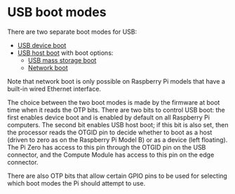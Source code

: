 # USB boot modes

There are two separate boot modes for USB: 

* [USB device boot](device.md)
* [USB host boot](host.md) with boot options:
  * [USB mass storage boot](msd.md)
  * [Network boot](net.md)

Note that network boot is only possible on Raspberry Pi models that have a built-in wired Ethernet interface.

The choice between the two boot modes is made by the firmware at boot time when it reads the OTP bits. There are two bits to control USB boot: the first enables device boot and is enabled by default on all Raspberry Pi computers. The second bit enables USB host boot; if this bit is also set, then the processor reads the OTGID pin to decide whether to boot as a host (driven to zero as on the Raspberry Pi Model B) or as a device (left floating). The Pi Zero has access to this pin through the OTGID pin on the USB connector, and the Compute Module has access to this pin on the edge connector.

There are also OTP bits that allow certain GPIO pins to be used for selecting which boot modes the Pi should attempt to use.
